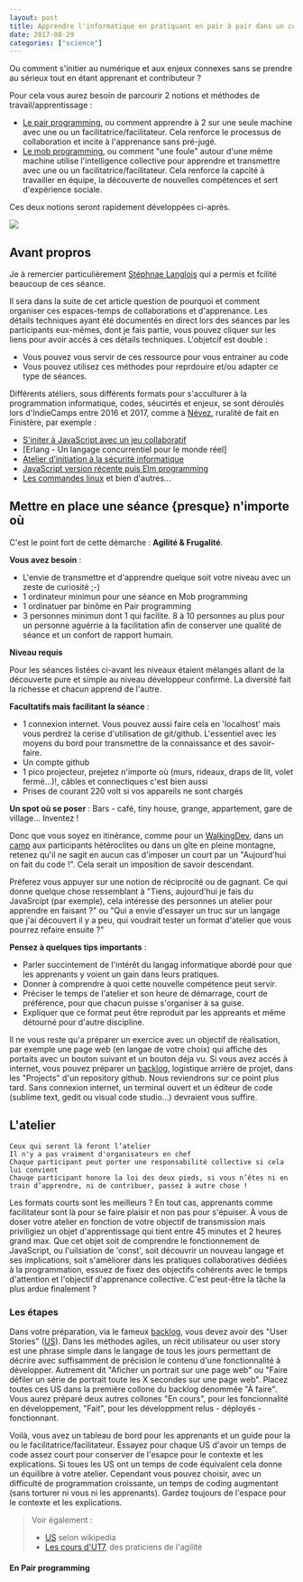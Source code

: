 ```yaml
---
layout: post
title: Apprendre l'informatique en pratiquant en pair à pair dans un coin perdu
date: 2017-08-29
categories: ["science"]
---
```


Ou comment s'initier au numérique et aux enjeux connexes sans se prendre au sérieux tout en étant apprenant et contributeur ?

Pour cela vous aurez besoin de parcourir 2 notions et méthodes de travail/apprentissage :
* [Le pair programming](https://storify.com/XavierCoadic/learning-by-pairing), ou comment apprendre à 2 sur une seule machine avec une ou un facilitatrice/facilitateur. Cela renforce le processus de collaboration et incite à l'apprenance sans pré-jugé.
* [Le mob programming](https://storify.com/XavierCoadic/doing-with-mob-learning-bu-mob), ou comment "une foule" autour d'une même machine utilise l'intelligence collective pour apprendre et transmettre avec une ou un facilitatrice/facilitateur. Cela renforce la capcité à travailler en équipe, la découverte de nouvelles compétences et sert d'expérience sociale.

Ces deux notions seront rapidement développées ci-après.

![](https://framapic.org/gXqTneoB8FIA/WszX1d9HzqIm)

## Avant propros

Je à remercier particulièrement [Stéphnae Langlois](https://twitter.com/langlois_s) qui a permis et fcilité beaucoup de ces séance.

Il sera dans la suite de cet article question de pourquoi et comment organiser ces espaces-temps de collaborations et d'apprenance. Les détails techniques ayant été documentés en direct lors des séances par les participants eux-mêmes, dont je fais partie, vous pouvez cliquer sur les liens pour avoir accès à ces détails techniques. L'objetcif est double :

+ Vous pouvez vous servir de ces ressource pour vous entrainer au code
+ Vous pouvez utilisez ces méthodes pour reprdouire et/ou adapter ce type de séances.

Différents atéliers, sous différents formats pour s'acculturer à la programmation informatique, codes, séucirtés et enjeux, se sont déroulés lors d'IndieCamps entre 2016 et 2017, comme à [Névez](http://movilab.org/index.php?title=IndieCamp_2017_N%C3%A9vez), ruralité de fait en Finistère, par exemple :

* [S'initer à JavaScript avec un jeu collaboratif](http://www.multibao.org/#nomades/camps/blob/master/indie_camp_kerbors_2016/apprentissage_techno_web.md)
* [Erlang - Un langage concurrentiel pour le monde réel]
* [Atelier d’initiation à la sécurité informatique](https://hackmd.io/AzAcFYGMCYBZoLQDNQE4BsDZIOyIIYCm4SC00qkh0SSVs6QA#)
* [JavaScript version récente puis Elm programming](https://hackmd.io/s/SyHcRZPPb#)
* [Les commandes linux](https://hackmd.io/s/rJw31KgDb#)
et bien d'autres...

## Mettre en place une séance {presque} n'importe où

C'est le point fort de cette démarche : **Agilité & Frugalité**.

**Vous avez besoin** :

+ L'envie de transmettre et d'apprendre quelque soit votre niveau avec un zeste de curiosité ;-)
+ 1 ordinateur minimun pour une séance en Mob programming
+ 1 ordinatuer par binôme en Pair programming
+ 3 personnes minimun dont 1 qui facilite. 8 à 10 personnes au plus pour un personne aguérrie à la facilitation afin de conserver une qualité de séance et un confort de rapport humain.

**Niveau requis**

Pour les séances listées ci-avant les niveaux étaient mélangés allant de la découverte pure et simple au niveau développeur confirmé. La diversité fait la richesse et chacun apprend de l'autre. 

**Facultatifs mais facilitant la séance** :

+ 1 connexion internet. Vous pouvez aussi faire cela en 'localhost' mais vous perdrez la cerise d'utilisation de git/github. L'essentiel avec les moyens du bord pour transmettre de la connaissance et des savoir-faire.
+ Un compte github
+ 1 pico projecteur, prejetez n'importe où (murs, rideaux, draps de lit, volet fermé...)!, câbles et connectiques c'est bien aussi
+ Prises de courant 220 volt si vos appareils ne sont chargés

**Un spot où se poser** : Bars - café, tiny house, grange, appartement, gare de village... Inventez !

Donc que vous soyez en itinérance, comme pour un [WalkingDev](http://walkingdev.fr/), dans un [camp](http://movilab.org/index.php?title=IndieCamp) aux participants hétéroclites ou dans un gîte en pleine montagne, retenez qu'il ne sagit en aucun cas d'imposer un court par un "Aujourd'hui on fait du code !". Cela serait un imposition de savoir descendant.

Préferez vous appuyer sur une notion de réciprocité ou de gagnant. Ce qui donne quelque chose ressemblant à "Tiens, aujourd'hui je fais du JavaSrcipt (par exemple), cela intéresse des personnes un atelier pour apprendre en faisant ?" ou "Qui a  envie d'essayer un truc sur un langage que j'ai découvert il y a peu, qui voudrait tester un format d'atelier que vous pourrez refaire ensuite ?"

**Pensez à quelques tips importants** :

+ Parler succintement de l'intérêt du langag informatique abordé pour que les apprenants y voient un gain dans leurs pratiques.
+ Donner à comprendre à quoi cette nouvelle compétence peut servir.
+ Préciser le temps de l'atelier et son heure de démarrage, court de préférence, pour que chacun puisse s'organiser à sa guise.
+ Expliquer que ce format peut être reproduit par les appreants et même détourné pour d'autre discipline.

Il ne vous reste qu'a préparer un exercice avec un objectif de réalisation, par exemple une page web (en langae de votre choix) qui affiche des portaits avec un bouton suivant et un bouton déja vu. Si vous avez accés à internet, vous pouvez préparer un [backlog](https://github.com/pointbar/kerbors-doc/projects), logistique arrière de projet, dans les "Projects" d'un repository github. Nous reviendrons sur ce point plus tard.
Sans connexion internet, un terminal ouvert et un éditeur de code (sublime text, gedit ou visual code studio...) devraient vous suffire.

## L'atelier 

    Ceux qui seront là feront l’atelier
    Il n'y a pas vraiment d'organisateurs en chef
    Chaque participant peut porter une responsabilité collective si cela lui convient 
    Chauqe participant honore la loi des deux pieds, si vous n’êtes ni en train d’apprendre, ni de contribuer, passez à autre chose !

Les formats courts sont les meilleurs ? En tout cas, apprenants comme facilitateur sont là pour se faire plaisir et non pas pour s'épuiser. À vous de doser votre atelier en fonction de votre objectif de transmission mais priviligiez un objet d'apprentissage qui tient entre 45 minutes et 2 heures grand max. Que cet objet soit de comprendre le fonctionnement de JavaScript, ou l'uilsiation de 'const', soit découvrir un nouveau langage et ses implications, soit s'améliorer dans les pratiques collaboratives dédiées à la programmation, essuez de fixez des objectifs cohérents avec le temps d'attention et l'objectif d'apprenance collective. C'est peut-être la tâche la plus ardue finalement ?

### Les étapes

Dans votre préparation, via le fameux [backlog](https://github.com/pointbar/kerbors-doc/projects), vous devez avoir des "User Stories" ([US](https://github.com/pointbar/kerbors-doc/projects/1)). Dans les méthodes agiles, un récit utilisateur ou user story est une phrase simple dans le langage de tous les jours permettant de décrire avec suffisamment de précision le contenu d'une fonctionnalité à développer. Autrement dit "Aficher un portrait sur une page web" ou "Faire défiler un série de portrait toute les X secondes sur une page web". Placez toutes ces US dans la première collone du backlog denommée "À faire". Vous aurez préparé deux autres collones "En cours", pour les foncionnalité en développement, "Fait", pour les développment relus - déployés - fonctionnant. 

Voilà, vous avez un tableau de bord pour les apprenants et un guide pour la ou le facilitatrice/facilitateur. Essayez pour chaque US d'avoir un temps de code assez court pour conserver de l'esapce pour le contexte et les explications. Si toues les US ont un temps de code équivalent cela donne un équilibre à votre atelier. Cependant vous pouvez choisir, avec un difficulté de programmation croissante, un temps de coding augmentant (sans torturer ni vous ni les apprenants). Gardez toujours de l'espace pour le contexte et les explications.

> Voir également :
> + [US](https://fr.wikipedia.org/wiki/R%C3%A9cit_utilisateur) selon wikipedia
> + [Les cours d'UT7](http://ut7.fr/formations/), des praticiens de l'agilité

#### En Pair programming
